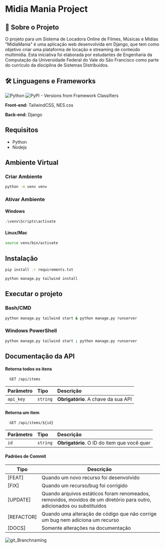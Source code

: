 # Midia Mania Project

## 🚀 Sobre o Projeto

O projeto para um Sistema de Locadora Online de Filmes, Músicas e Mídias "MidiaMania" é uma aplicação web desenvolvida em Django, que tem como objetivo criar uma plataforma de locação e streaming de conteúdo multimídia. Esta iniciativa foi elaborada por estudantes de Engenharia da Computação da Universidade Federal do Vale do São Francisco como parte do currículo da disciplina de Sistemas Distribuídos.

## 🛠 Linguagens e Frameworks

![Python](https://img.shields.io/badge/Python-000?style=for-the-badge&logo=python)
![PyPI - Versions from Framework Classifiers](https://img.shields.io/pypi/frameworkversions/django/pacote)

**Front-end:** TailwindCSS, NES.css

**Back-end:** Django

## Requisitos

- Python
- Nodejs

## Ambiente Virtual

### Criar Ambiente

```sh
python -m venv venv
```

### Ativar Ambiente

#### Windows

```cmd
.\venv\Scripts\activate
```

#### Linux/Mac

```sh
source venv/bin/activate
```

## Instalação

```sh
pip install -r requirements.txt
```

```sh
python manage.py tailwind install
```

## Executar o projeto

### Bash/CMD

```sh
python manage.py tailwind start & python manage.py runserver
```

### Windows PowerShell

```sh
python manage.py tailwind start ; python manage.py runserver
```

## Documentação da API

#### Retorna todos os itens

```http
  GET /api/items
```

| Parâmetro   | Tipo       | Descrição                           |
| :---------- | :--------- | :---------------------------------- |
| `api_key` | `string` | **Obrigatório**. A chave da sua API |

#### Retorna um item

```http
  GET /api/items/${id}
```

| Parâmetro   | Tipo       | Descrição                                   |
| :---------- | :--------- | :------------------------------------------ |
| `id`      | `string` | **Obrigatório**. O ID do item que você quer |

#### Padrões de Commit

| Tipo       | Descrição                                                 |
|------------|----------------------------------------------------------|
| [FEAT]     | Quando um novo recurso foi desenvolvido                  |
| [FIX]      | Quando um recurso/bug foi corrigido                      |
| [UPDATE]   | Quando arquivos estáticos foram renomeados, removidos, movidos de um diretório para outro, adicionados ou substituídos |
| [REFACTOR] | Quando uma alteração de código que não corrige um bug nem adiciona um recurso |
| [DOCS]     | Somente alterações na documentação                        |


![git_Branchnaming](https://miro.medium.com/v2/resize:fit:720/format:webp/1*GpWwKA_FRh3o-3pWNJ767Q.png)
